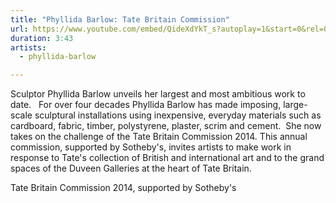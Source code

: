 ```yaml
---
title: "Phyllida Barlow: Tate Britain Commission"
url: https://www.youtube.com/embed/QideXdYkT_s?autoplay=1&start=0&rel=0
duration: 3:43
artists:
  - phyllida-barlow

---
```


Sculptor Phyllida Barlow unveils her largest and most ambitious work to date.
 
For over four decades Phyllida Barlow has made imposing, large-scale sculptural installations using inexpensive, everyday materials such as cardboard, fabric, timber, polystyrene, plaster, scrim and cement.  She now takes on the challenge of the Tate Britain Commission 2014. This annual commission, supported by Sotheby's, invites artists to make work in response to Tate's collection of British and international art and to the grand spaces of the Duveen Galleries at the heart of Tate Britain.

Tate Britain Commission 2014, supported by Sotheby's